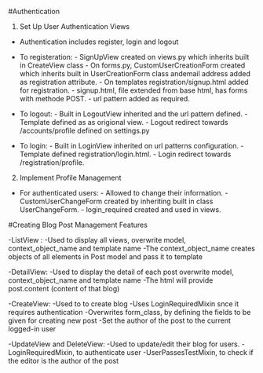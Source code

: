 #Authentication

1) Set Up User Authentication Views

- Authentication includes register, login and logout 
- To registeration: - SignUpView created on views.py which inherits built in CreateView class
                    - On forms.py, CustomUserCreationForm created which inherits built in UserCreationForm class andemail address added as registration attribute.
                    - On templates registration/signup.html added for registration.
                    - signup.html, file extended from base html, has forms with methode POST.
                    - url pattern added as required.

- To logout: - Built in LogoutView inherited and the url pattern defined.
             - Template defined as as origional view. 
             - Logout redirect towards /accounts/profile defined on settings.py

- To login: - Built in LoginView inherited on url patterns configuration.
            - Template defined registration/login.html.
            - Login redirect towards /registration/profile.

2) Implement Profile Management

- For authenticated users: - Allowed to change their information.
                           - CustomUserChangeForm created by inheriting built in class UserChangeForm.
                           - login_required created and used in views.


#Creating Blog Post Management Features

-ListView : -Used to display all views, overwrite model, context_object_name and template name
            -The context_object_name creates objects of all elements in Post model and pass it to template
            
-DetailView: -Used to display the detail of each post overwrite model, context_object_name and template name
             -The html will provide post.content (content of that blog)

-CreateView: -Used to to create blog
             -Uses LoginRequiredMixin snce it requires authentication
             -Overwrites form_class, by defining the fields to be given for creating new post
             -Set the author of the post to the current logged-in user

-UpdateView and DeleteView: -Used to update/edit their blog for users.
             -LoginRequiredMixin, to authenticate user
             -UserPassesTestMixin, to check if the editor is the author of the post


